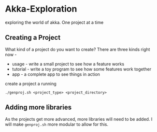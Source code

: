# Akka-Exploration
exploring the world of akka. One project at a time

Creating a Project
-------------------

What kind of a project do you want to create? There are three kinds right now -
* usage - write a small project to see how a feature works
* tutorial - write a toy program to see how some features work together
* app - a complete app to see things in action

create a project a running

`./genproj.sh <project_type> <project_directory>`

Adding more libraries
----------------------

As the projects get more advanced, more libraries will need to be added. I will make `genproj.sh` more modular to allow for this.
